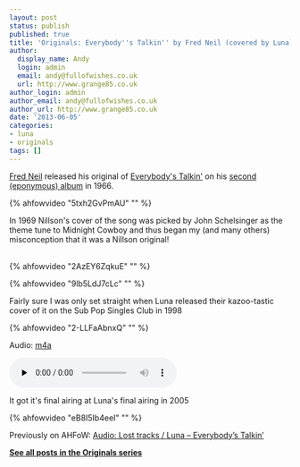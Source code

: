```yaml
---
layout: post
status: publish
published: true
title: 'Originals: Everybody''s Talkin'' by Fred Neil (covered by Luna)'
author:
  display_name: Andy
  login: admin
  email: andy@fullofwishes.co.uk
  url: http://www.grange85.co.uk
author_login: admin
author_email: andy@fullofwishes.co.uk
author_url: http://www.grange85.co.uk
date: '2013-06-05'
categories:
- luna
- originals
tags: []
---
```

<p><a href="http://en.wikipedia.org/wiki/Fred_Neil">Fred Neil</a> released his original of <a href="http://en.wikipedia.org/wiki/Everybody%27s_Talkin%27">Everybody's Talkin'</a> on his <a href="http://en.wikipedia.org/wiki/Fred_Neil_%28album%29">second (eponymous) album</a> in 1966.<br />
</p>
{% ahfowvideo "5txh2GvPmAU" "" %}
<p>In 1969 Nillson's cover of the song was picked by John Schelsinger as the theme tune to Midnight Cowboy and thus began my (and many others) misconception that it was a Nillson original!<br />
<a id="more"></a><a id="more-4206"></a><br />

{% ahfowvideo "2AzEY6ZqkuE" "" %}

</p>
{% ahfowvideo "9lb5LdJ7cLc" "" %}
<p>Fairly sure I was only set straight when Luna released their kazoo-tastic cover of it on the Sub Pop Singles Club in 1998<br />
</p>
{% ahfowvideo "2-LLFaAbnxQ" "" %}

<div class="well"><p class="audio">Audio: <a href="https://media.fullofwishes.co.uk/02-luna/audio/04_Luna_Everybody-s-Talkin---live-.m4a">m4a</a></p><audio controls="controls" preload="none" src="https://media.fullofwishes.co.uk/02-luna/audio/04_Luna_Everybody-s-Talkin---live-.m4a"></audio></div>

<p>It got it's final airing at Luna's final airing in 2005<br />
</p>
{% ahfowvideo "eB8I5Ib4eeI" "" %}
<p>Previously on AHFoW: <a href="/2012/11/09/audio-lost-tracks-luna-everybodys-talkin/" title="Audio: Lost tracks / Luna – Everybody’s Talkin’">Audio: Lost tracks / Luna – Everybody’s Talkin’</a></p>
<p><strong><a href="/category/originals/" title="List: Originals">See all posts in the Originals series</a></strong></p>
